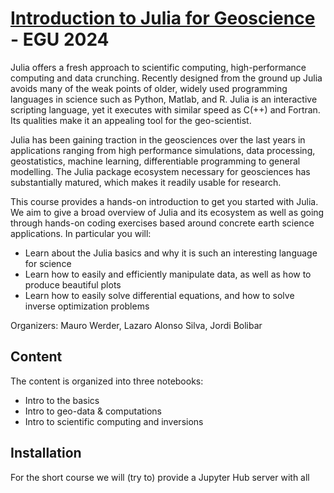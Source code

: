 # [Introduction to Julia for Geoscience](https://meetingorganizer.copernicus.org/EGU24/session/49443) - EGU 2024

Julia offers a fresh approach to scientific computing, high-performance computing and data crunching. Recently designed from the ground up Julia avoids many of the weak points of older, widely used programming languages in science such as Python, Matlab, and R. Julia is an interactive scripting language, yet it executes with similar speed as C(++) and Fortran. Its qualities make it an appealing tool for the geo-scientist.

Julia has been gaining traction in the geosciences over the last years in applications ranging from high performance simulations, data processing, geostatistics, machine learning, differentiable programming to general modelling. The Julia package ecosystem necessary for geosciences has substantially matured, which makes it readily usable for research.

This course provides a hands-on introduction to get you started with Julia. We aim to give a broad overview of Julia and its ecosystem as well as going through hands-on coding exercises based around concrete earth science applications. In particular you will:
- Learn about the Julia basics and why it is such an interesting language for science
- Learn how to easily and efficiently manipulate data, as well as how to produce beautiful plots
- Learn how to easily solve differential equations, and how to solve inverse optimization problems

Organizers: Mauro Werder, Lazaro Alonso Silva, Jordi Bolibar

## Content

The content is organized into three notebooks:
- Intro to the basics
- Intro to geo-data & computations
- Intro to scientific computing and inversions


## Installation

For the short course we will (try to) provide a Jupyter Hub server
with all
